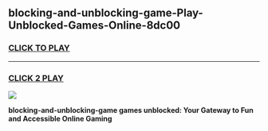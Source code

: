 
## blocking-and-unblocking-game-Play-Unblocked-Games-Online-8dc00
<h3>
<a href="https://premium76.site?title=blocking-and-unblocking-game&ref=24A">CLICK TO PLAY</a></h3>
<hr>

<h3>
<a href="https://premium76.site?title=blocking-and-unblocking-game&ref=24A">CLICK 2 PLAY</a>
  
</h3>

<a href="https://premium76.site?title=blocking-and-unblocking-game&ref=24A"><img src="https://clearcache.store/games.png"></a>


**blocking-and-unblocking-game games unblocked: Your Gateway to Fun and Accessible Online Gaming**
